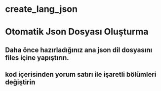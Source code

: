 # create_lang_json
# Otomatik Json Dosyası Oluşturma
## Daha önce hazırladığınız ana json dil dosyasını files içine yapıştırın.
## kod içerisinden yorum satırı ile işaretli bölümleri değiştirin 
